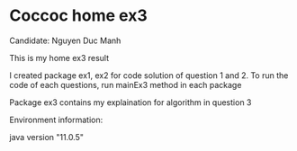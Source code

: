 # Coccoc home ex3
Candidate: Nguyen Duc Manh

This is my home ex3 result

I created package ex1, ex2 for code solution of question 1 and 2. 
To run the code of each questions, run mainEx3 method in each package

Package ex3 contains my explaination for algorithm in question 3

Environment information:

java version "11.0.5"

